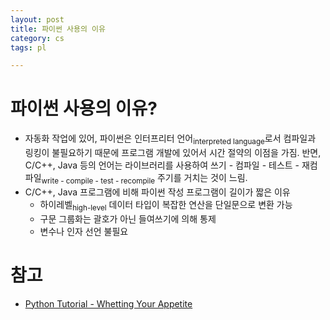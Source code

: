 ```yaml
---
layout: post
title: 파이썬 사용의 이유
category: cs
tags: pl

---
```


# 파이썬 사용의 이유?
- 자동화 작업에 있어, 파이썬은 인터프리터 언어<sub>interpreted language</sub>로서 컴파일과 링킹이 불필요하기 때문에 프로그램 개발에 있어서 시간 절약의 이점을 가짐. 반면, C/C++, Java 등의 언어는 라이브러리를 사용하여 쓰기 - 컴파일 - 테스트 - 재컴파일<sub>write - compile - test - recompile</sub> 주기를 거치는 것이 느림.
- C/C++, Java 프로그램에 비해 파이썬 작성 프로그램이 길이가 짧은 이유
  - 하이레벨<sub>high-level</sub> 데이터 타입이 복잡한 연산을 단일문으로 변환 가능
  - 구문 그룹화는 괄호가 아닌 들여쓰기에 의해 통제
  - 변수나 인자 선언 불필요

# 참고
- [Python Tutorial - Whetting Your Appetite](https://docs.python.org/3/tutorial/appetite.html)